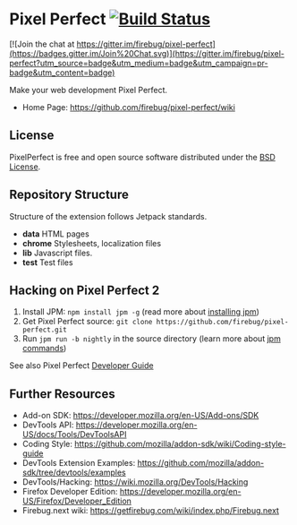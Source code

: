 Pixel Perfect [![Build Status](https://api.travis-ci.org/firebug/pixel-perfect.png)](https://travis-ci.org/firebug/pixel-perfect)
=============

[![Join the chat at https://gitter.im/firebug/pixel-perfect](https://badges.gitter.im/Join%20Chat.svg)](https://gitter.im/firebug/pixel-perfect?utm_source=badge&utm_medium=badge&utm_campaign=pr-badge&utm_content=badge)

Make your web development Pixel Perfect.

* Home Page: https://github.com/firebug/pixel-perfect/wiki

License
-------
PixelPerfect is free and open source software distributed under the
[BSD License](https://github.com/firebug/pixel-perfect/blob/master/license.txt).

Repository Structure
--------------------
Structure of the extension follows Jetpack standards.

* **data** HTML pages
* **chrome** Stylesheets, localization files
* **lib** Javascript files.
* **test** Test files

Hacking on Pixel Perfect 2
--------------------------
1. Install JPM: `npm install jpm -g` (read more about [installing jpm](https://developer.mozilla.org/en-US/Add-ons/SDK/Tools/jpm#Installation))
2. Get Pixel Perfect source: `git clone https://github.com/firebug/pixel-perfect.git`
3. Run `jpm run -b nightly` in the source directory (learn more about [jpm commands](https://developer.mozilla.org/en-US/Add-ons/SDK/Tools/jpm#Command_reference))

See also Pixel Perfect [Developer Guide](https://github.com/firebug/pixel-perfect/wiki/Developer-Guide)

Further Resources
-----------------

* Add-on SDK: https://developer.mozilla.org/en-US/Add-ons/SDK
* DevTools API: https://developer.mozilla.org/en-US/docs/Tools/DevToolsAPI
* Coding Style: https://github.com/mozilla/addon-sdk/wiki/Coding-style-guide
* DevTools Extension Examples: https://github.com/mozilla/addon-sdk/tree/devtools/examples
* DevTools/Hacking: https://wiki.mozilla.org/DevTools/Hacking
* Firefox Developer Edition: https://developer.mozilla.org/en-US/Firefox/Developer_Edition
* Firebug.next wiki: https://getfirebug.com/wiki/index.php/Firebug.next
